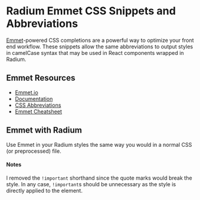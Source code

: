 # Radium Emmet CSS Snippets and Abbreviations
[Emmet](http://emmet.io/)-powered CSS completions are a powerful way to optimize your front end workflow. These snippets allow the same abbreviations to output styles in camelCase syntax that may be used in React components wrapped in Radium.

## Emmet Resources
* [Emmet.io](http://emmet.io/)
* [Documentation](http://docs.emmet.io/)
* [CSS Abbreviations](http://docs.emmet.io/css-abbreviations/)
* [Emmet Cheatsheet](http://docs.emmet.io/cheat-sheet/)

## Emmet with Radium
Use Emmet in your Radium styles the same way you would in a normal CSS (or preprocessed) file.

#### Notes
I removed the `!important` shorthand since the quote marks would break the style. In any case, `!important`s should be unnecessary as the style is directly applied to the element.

